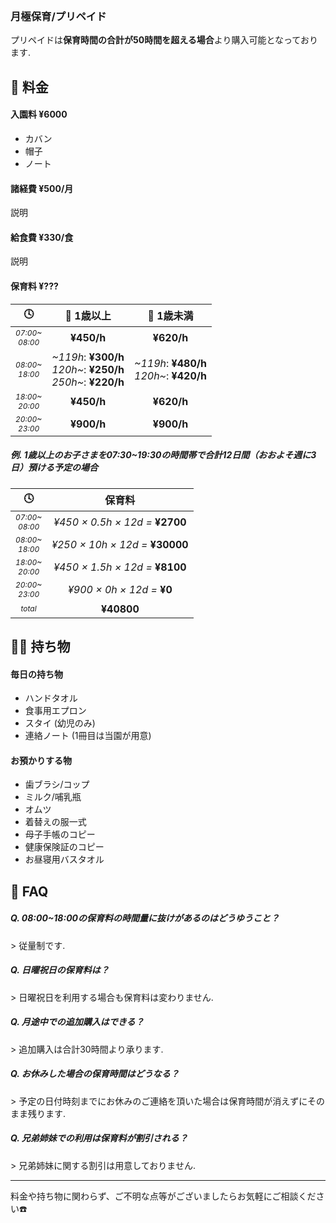 ﻿<h3 style='margin-top:48px;'>
⽉極保育/プリペイド
</h3>
<style>
.timezone {
  font-size: 0.75em;
}
</style>

プリペイドは**保育時間の合計が50時間を超える場合**より購入可能となっております.

<!--
末尾にFAQが

以下の料金説明は月毎になるべく過不足が出ない形で利用できるよう設計

、少し複雑に見えるかと思います。月毎になるべく過不足が出ない形で利用できるよう設計された料金体系になっているかと思います。末尾のFAQを理解の助けにして頂けると幸いです。
-->

## 📝 料金

#### 入園料 ¥6000
- カバン
- 帽子
- ノート

#### 諸経費 ¥500/月
説明

#### 給食費 ¥330/食
説明

#### 保育料 ¥???
|🕓|👧 1歳以上|👶 1歳未満|
|:-:|:-:|:-:|
|<div class='timezone'>*07:00~<br>08:00*</div>|**¥450/h**|**¥620/h**|
|<div class='timezone'>*08:00~<br>18:00*</div>|<div style='text-align:right;'>*~119h*: **¥300/h**<br>*120h~*: **¥250/h**<br>*250h~*: **¥220/h**</div>|<div style='text-align:right;'>*~119h*: **¥480/h**<br>*120h~*: **¥420/h**</div>|
|<div class='timezone'>*18:00~<br>20:00*</div>|**¥450/h**|**¥620/h**|
|<div class='timezone'>*20:00~<br>23:00*</div>|**¥900/h**|**¥900/h**|

<!--#### 💡 従量制（08:00~18:00）について-->
<!--不当な料⾦になってしまわないように特定の時間量は⾃動的に繰上となります.-->

<!--##### 1歳以上-->
<!--- 100h ~ 119h → 120h-->
<!--- 220h ~ 249h → 250h-->

<!--##### 1歳未満-->
<!--- 105h ~ 119h → 120h-->

##### 例. 1歳以上のお子さまを07:30~19:30の時間帯で合計12日間（おおよそ週に3日）預ける予定の場合

|🕓|保育料|
|:-:|:-:|
|<div class='timezone'>*07:00~<br>08:00*</div>|*¥450 × 0.5h × 12d =* **¥2700**|
|<div class='timezone'>*08:00~<br>18:00*</div>|*¥250 × 10h × 12d =* **¥30000**|
|<div class='timezone'>*18:00~<br>20:00*</div>|*¥450 × 1.5h × 12d =* **¥8100**|
|<div class='timezone'>*20:00~<br>23:00*</div>|*¥900 × 0h × 12d =* **¥0**|
|<div class='timezone'>*total*</div>|**¥40800**|

## 🤹‍♀️ 持ち物

#### 毎日の持ち物
- ハンドタオル
- 食事用エプロン
- スタイ (幼児のみ)
- 連絡ノート (1冊目は当園が用意)

#### お預かりする物
- 歯ブラシ/コップ
- ミルク/哺乳瓶
- オムツ
- 着替えの服一式
- 母子手帳のコピー
- 健康保険証のコピー
- お昼寝用バスタオル

## 🤔 FAQ
##### Q. 08:00~18:00の保育料の時間量に抜けがあるのはどうゆうこと？
\> 従量制です.

##### Q. 日曜祝日の保育料は？
\> 日曜祝日を利用する場合も保育料は変わりません.

##### Q. 月途中での追加購⼊はできる？
\> 追加購⼊は合計30時間より承ります.

##### Q. お休みした場合の保育時間はどうなる？
\> 予定の日付時刻までにお休みのご連絡を頂いた場合は保育時間が消えずにそのまま残ります.

##### Q. 兄弟姉妹での利用は保育料が割引される？
\> 兄弟姉妹に関する割引は用意しておりません.
***
料金や持ち物に関わらず、ご不明な点等がございましたらお気軽にご相談ください☎️

<!--
### 入園料 ¥5000
- カバン
- 外出用帽子
- ノート
- 💴
- 👛
-->
